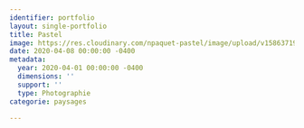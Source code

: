 ```yaml
---
identifier: portfolio
layout: single-portfolio
title: Pastel
image: https://res.cloudinary.com/npaquet-pastel/image/upload/v1586371904/_DSC1004_1_uhckcg.jpg
date: 2020-04-08 00:00:00 -0400
metadata:
  year: 2020-04-01 00:00:00 -0400
  dimensions: ''
  support: ''
  type: Photographie
categorie: paysages

---
```

